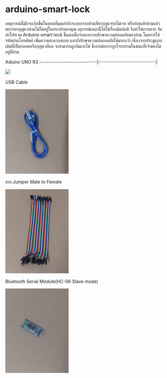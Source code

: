 # arduino-smart-lock
เหตุการณ์นี้มักจะเกิดขึ้นในตอนที่คุณกำลังจะออกจากบ้านที่หากุญแจรถไม่เจอ หรือก่อนเข้าบ้านแล้วพบว่าหากุญแจบ้านไม่ได้อยู่ในกระเป๋าของคุณ เหุการณ์เหล่านี้ไม่ใช่เรื่องผิดปกติ
จึงทำให้เราอยาก จัดทำโปรเจค Arduino smart lock ขึ้นมาเพื่อจำลองระบบรักษาความปลอดภัยของบ้าน โดยการใส่รหัสผ่านโทรศัพท์ เพิ้มความสะดวกสบาย และยังรักษาความปลออดภัยได้มากกว่า เนื่องจากประตูแบบเดิมที่เป็นกลอนหรือกุญแจล็อค จะสามารถถูกงัดแงะได้ ซึ่งง่ายต่อการถูกโจรกรรมในขณะที่เจ้าของไม่อยู่ที่บ้าน

Aduino UNO R3
:---------------------------:|:---------------------------:|

<img src="https://github.com/Angwaraa/arduino-smart-look/blob/master/Images/196045.jpg" width="200">

USB Cable

<img src="https://github.com/Angwaraa/arduino-smart-lock/blob/master/Images/196046.jpg" width="200">

สาย Jumper Male to Female

<img src="https://github.com/Angwaraa/arduino-smart-lock/blob/master/Images/196047.jpg" width="200">

Bluetooth Serial Module(HC-06 Slave mode)

<img src="https://github.com/Angwaraa/arduino-smart-lock/blob/master/Images/196050.jpg" width="200">

